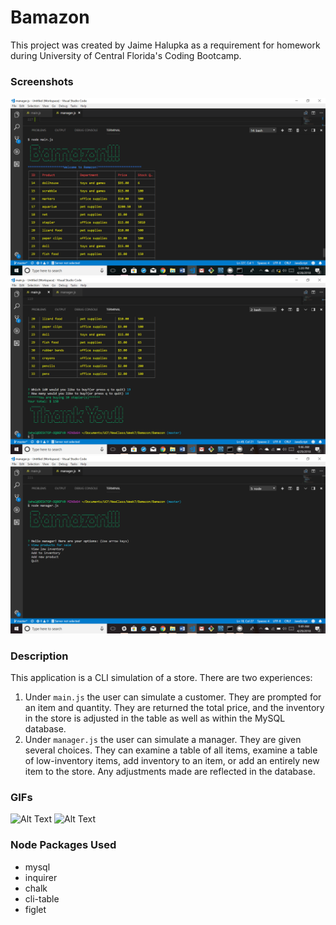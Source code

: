# Bamazon

This project was created by Jaime Halupka as a requirement for homework during University of Central Florida's Coding
Bootcamp. 

### Screenshots

![In Action](screenshot1.png "In Action")
![In Action](screenshot2.png "In Action")
![In Action](screenshot3.png "In Action")

### Description

This application is a CLI simulation of a store. There are two experiences:
1. Under `main.js` the user can simulate a customer. They are prompted for an item and quantity. They are returned the total price, and the inventory in the store is adjusted in the table as well as within the MySQL database.
2. Under `manager.js` the user can simulate a manager. They are given several choices. They can examine a table of all items, examine a table of low-inventory items, add inventory to an item, or add an entirely new item to the store. Any adjustments made are reflected in the database.

### GIFs

![Alt Text](https://thumbs.gfycat.com/DamagedDefenselessBorderterrier-size_restricted.gif)
![Alt Text](https://thumbs.gfycat.com/GroundedHandmadeFirecrest-size_restricted.gif)

### Node Packages Used

* mysql
* inquirer
* chalk
* cli-table
* figlet

